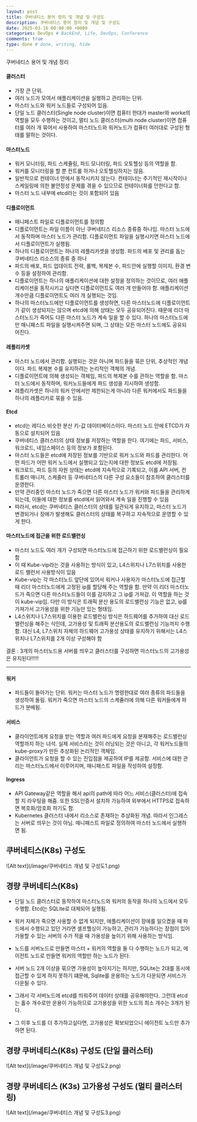```yaml
---
layout: post
title: 쿠버네티스 용어 정리 및 개념 및 구성도
description: 쿠버네티스 용어 정리 및 개념 및 구성도
date: 2025-03-16 00:00:00 +0000
categories: DevOps # BackEnd, Life, DevOps, Conference
comments: true
type: done # done, writing, hide
---
```


쿠버네티스 용어 및 개념 정리

#### 클러스터
- 가장 큰 단위. 
- 여러 노드가 모여서 애플리케이션을 실행하고 관리하는 단위.
- 마스터 노드와 워커 노드들로 구성되어 있음. 
- 단일 노드 클러스터(Single node cluster)이면 컴퓨터 한대가 master와 worke의 역할을 모두 수행하는 것이고, 멀티 노드 클러스터(multi node cluster)이면 컴퓨터를 여러 개 묶어서 사용하여 마스터노드와 워커노드가 컴퓨터 여러대로 구성된 형태를 말하는 것이다.

#### 마스터노드
- 워커 모니터링, 파드 스케쥴링, 파드 모니터링, 파드 오토헬싱 등의 역할을 함. 
- 워커를 모니터링을 할 뿐 컨트롤 하거나 오토헬싱하지는 않음.
- 일반적으로 컨테이너 안에서 동작시키지 않는다. 컨테이너는 주기적인 재시작이나 스케일링에 의한 불안정성 문제를 겪을 수 있으므로 컨테이너화를 안한다고 함.
- 마스터 노드 내부에 etcd라는 것이 포함되어 있음

#### 디플로이먼트
- 매니페스트 파일로 디플로이먼트를 정의함
- 디플로이먼트는 파일 이름이 아닌 쿠버네티스 리소스 종류중 하나임. 마스터 노드에서 동작하며 마스터 노드가 관리함. 디플로이먼트 파일을 실행시키면 마스터 노드에서 디플로이먼트가 실행됨.
- 하나의 디플로이먼트는 하나의 레플리카셋을 생성함. 파드의 배포 및 관리를 돕는 쿠버네티스 리소스의 종류 중 하나
- 파드의 배포, 파드 업데이트 전략, 롤백, 복제본 수, 파드안에 실행할 이미지, 환경 변수 등을 설정하여 관리함. 
- 디플로이먼트는 하나의 애플리케이션에 대한 설정을 정의하는 것이므로, 여러 애플리케이션을 동작시키고 싶다면 디플로이먼트도 여러 개 만들어야 함. 애플리케이션 개수만큼 디플로이먼트도 여러 개 실행되는 것임.
- 하나의 마스터노드에만 디플로이먼트를 생성하면, 다른 마스터노드에 디플로이먼트가 같이 생성되지는 않으며 etcd에 의해 상태는 모두 공유되어진다. 때문에 리더 마스터노드가 죽어도 다른 마스터 노드가 계속 일을 할 수 있다. 하나의 마스터노드에만 매니패스트 파일을 실행시켜주면 되며, 그 상태는 모든 마스터 노드에도 공유되어진다.

#### 레플리카셋
- 마스터 노드에서 관리함. 실행되는 것은 아니며 파드들을 묶은 단위, 추상적인 개념이다. 파드 복제본 수를 유지하려는 논리적인 객체의 개념.
- 디플로이먼트에 의해 생성되는 객체임, 파드의 복제본 수를 관하는 역할을 함. 마스터 노드에서 동작하며, 워커노드들에게 파드 생성을 지시하여 생성함.
- 레플리카셋은 하나의 워커 안에서만 제한되는게 아니라 다른 워커에서도 파드들을 하나의 레플리카로 묶을 수 있음.

#### Etcd
- etcd는 레디스 비슷한 분산 키-값 데이터베이스이다. 마스터 노드 안에 ETCD가 자동으로 설치되어 있음 
- 쿠버네티스 클러스터의 상태 정보를 저장하는 역할을 한다. 여기에는 파드, 서비스, 워크로드, 네임스페이스 등의 정보가 포함된다.
- 마스터 노드들은 etcd에 저장된 정보를 기반으로 워커 노드와 파드를 관리한다. 어떤 파드가 어떤 워커 노드에서 실행되고 있는지에 대한 정보도 etcd에 저장됨.
- 워크로드, 파드 등의 자원 상태는 etcd에 지속적으로 기록되고, 이를 API 서버, 컨트롤러 매니저, 스케줄러 등 쿠버네티스의 다른 구성 요소들이 참조하여 클러스터를 운영한다.
- 만약 관리중인 마스터 노드가 죽으면 다른 마스터 노드가 워커와 파드들을 관리하게 되는데, 이들에 대한 정보를 etcd에서 읽어와서 계속 일을 진행할 수 있음
- 따라서, etcd는 쿠버네티스 클러스터의 상태를 일관되게 유지하고, 마스터 노드가 변경되거나 장애가 발생해도 클러스터의 상태를 복구하고 지속적으로 운영할 수 있게 한다.

#### 마스터노드에 접근을 위한 로드밸런싱
- 마스터 노드도 여러 개가 구성되면 마스터노드에 접근하기 위한 로드밸런싱이 필요함
- 이 때 Kube-vip라는 것을 사용하는 방식이 있고, L4스위치나 L7스위치를 사용한 로드 밸런서 사용방식이 있음
- Kube-vip는 각 마스터노드 앞단에 있어서 워커나 사용자가 마스터노드에 접근할 때 리더 마스터노드에게 고정된 ip를 할당해 주는 역할을 함. 만약 이 리더 마스터노드가 죽으면 다른 마스터노드들이 이를 감지하고 그 ip를 가져감. 이 역할을 하는 것이 kube-vip임. 다만 이 방식은 트래픽 분산 용도의 로드밸런싱 기능은 없고, ip를 가져가서 고가용성을 위한 기능만 있는 형태임.
- L4스위치나 L7스위치를 이용한 로드밸런싱 방식은 하드웨어를 추가하여 대신 로드밸런싱을 해주는 식인데, 고가용성 및 트래픽 분산용도의 로드밸런싱 기능까지 수행함. 대신 L4, L7스위치 자체의 하드웨어 고가용성 상태를 유지하기 위해서는 L4스위치나 L7스위치를 2개 이상 구성해야 함

결론 : 3개의 마스터노드용 서버를 띄우고 클러스터를 구성하면 마스터노드의 고가용성은 유지된다!!!!!

--------------------
#### 워커
- 파드들이 돌아가는 단위. 워커는 마스터 노드가 명령한대로 여러 종류의 파드들을 생성하여 돌림. 워커가 죽으면 마스터 노드의 스케쥴러에 의해 다른 워커들에게 파드가 분배됨.

#### 서비스
- 클라이언트에게 요청을 받는 역할과 여러 파드에게 요청을 분재해주는 로드밸런싱 역할까지 하는 녀석. 실제 서비스라는 것이 러닝되는 것은 아니고, 각 워커노드들의 kube-proxy가 만든 추상화된 논리적인 객체임.
- 클라이언트가 요청을 할 수 있는 진입점을 제공하여 IP를 제공함. 서비스에 대한 관리는 마스터노드에서 이루어지며, 매니패스트 파일을 작성하여 설정함. 


#### Ingress
- API Gateway같은 역할을 해서 api의 path에 따라 어느 서비스(클러스터)에 접속할 지 라우팅을 해줌. 또한 SSL인증서 설치하 가능하여 외부에서 HTTPS로 접속하면 복호화/암호화 하기도 함.
- Kubernetes 클러스터 내에서 리소스로 존재하는 추상화된 개념. 따라서  인그레스는 서버로 띄우는 것이 아님. 매니패스트 파일로 정의하여 마스터 노드에서 실행하면 됨.


## 쿠버네티스(K8s) 구성도
![Alt text](/image/쿠버네티스 개념 및 구성도1.png)

## 경량 쿠버네티스(K8s)
- 단일 노드 클러스터로 동작하여 마스터노드와 워커의 동작을 하나의 노드에서 모두 수행함. Etcd는 SQLite로 대체되어 실행됨. 
- 워커 자체가 죽으면 사용할 수 없게 되지만, 애플리케이션이 장애를 일으켰을 때 파드에서 수행되고 있던 거라면 셀프헬싱이 가능하고, 관리가 가능하다는 장점이 있어 가용할 수 있는 서버의 수가 적을 때 가용성을 높이기 위해 사용하는 방식임.

- 노드를 서버노드로 만들면 마스터 + 워커의 역할을 둘 다 수행하는 노드가 되고, 에이전트 노드로 만들면 워커의 역할만 하는 노드가 된다.
- 서버 노드 2개 이상을 묶으면 가용성이 높아지기는 하지만, SQLite는 2대를 동시에 접근할 수 있게 하지 못하기 떄문에, Sqlite를 운용하는 노드가 다운되면 서비스가 다운될 수 있다.
- 그래서 각 서버노드에 etcd를 띄워주어 데이터 상태를 공유해야한다. 그런데 etcd는 홀수 개수로만 운용이 가능하므로 고가용성을 위한 노드의 최소 개수는 3개가 된다.
- 그 이후 노드를 더 추가하고싶다면, 고가용성은 확보되었으니 에이전트 노드만 추가하면 된다.

## 경량 쿠버네티스(K8s) 구성도 (단일 클러스터)
![Alt text](/image/쿠버네티스 개념 및 구성도2.png)


## 경량 쿠버네티스 (K3s) 고가용성 구성도 (멀티 클러스터링)
![Alt text](/image/쿠버네티스 개념 및 구성도3.png)